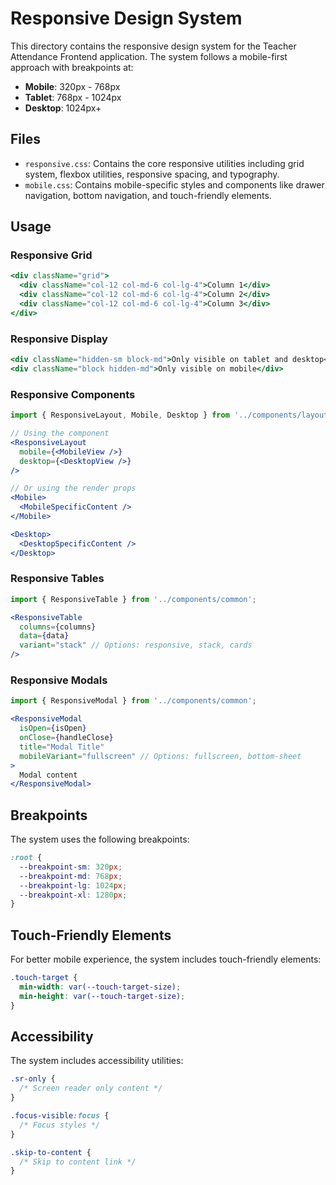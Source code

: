 # Responsive Design System

This directory contains the responsive design system for the Teacher Attendance Frontend application. The system follows a mobile-first approach with breakpoints at:

- **Mobile**: 320px - 768px
- **Tablet**: 768px - 1024px
- **Desktop**: 1024px+

## Files

- `responsive.css`: Contains the core responsive utilities including grid system, flexbox utilities, responsive spacing, and typography.
- `mobile.css`: Contains mobile-specific styles and components like drawer navigation, bottom navigation, and touch-friendly elements.

## Usage

### Responsive Grid

```jsx
<div className="grid">
  <div className="col-12 col-md-6 col-lg-4">Column 1</div>
  <div className="col-12 col-md-6 col-lg-4">Column 2</div>
  <div className="col-12 col-md-6 col-lg-4">Column 3</div>
</div>
```

### Responsive Display

```jsx
<div className="hidden-sm block-md">Only visible on tablet and desktop</div>
<div className="block hidden-md">Only visible on mobile</div>
```

### Responsive Components

```jsx
import { ResponsiveLayout, Mobile, Desktop } from '../components/layout';

// Using the component
<ResponsiveLayout
  mobile={<MobileView />}
  desktop={<DesktopView />}
/>

// Or using the render props
<Mobile>
  <MobileSpecificContent />
</Mobile>

<Desktop>
  <DesktopSpecificContent />
</Desktop>
```

### Responsive Tables

```jsx
import { ResponsiveTable } from '../components/common';

<ResponsiveTable
  columns={columns}
  data={data}
  variant="stack" // Options: responsive, stack, cards
/>
```

### Responsive Modals

```jsx
import { ResponsiveModal } from '../components/common';

<ResponsiveModal
  isOpen={isOpen}
  onClose={handleClose}
  title="Modal Title"
  mobileVariant="fullscreen" // Options: fullscreen, bottom-sheet
>
  Modal content
</ResponsiveModal>
```

## Breakpoints

The system uses the following breakpoints:

```css
:root {
  --breakpoint-sm: 320px;
  --breakpoint-md: 768px;
  --breakpoint-lg: 1024px;
  --breakpoint-xl: 1280px;
}
```

## Touch-Friendly Elements

For better mobile experience, the system includes touch-friendly elements:

```css
.touch-target {
  min-width: var(--touch-target-size);
  min-height: var(--touch-target-size);
}
```

## Accessibility

The system includes accessibility utilities:

```css
.sr-only {
  /* Screen reader only content */
}

.focus-visible:focus {
  /* Focus styles */
}

.skip-to-content {
  /* Skip to content link */
}
```